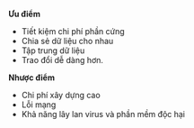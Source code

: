 **Ưu điểm**  
* Tiết kiệm chi phí phần cứng 
* Chia sẻ dữ liệu cho nhau 
* Tập trung dữ liệu 
* Trao đổi dễ dàng hơn. 

**Nhược điểm** 
* Chi phí xây dựng cao 
* Lỗi mạng
* Khả năng lây lan virus và phần mềm độc hại 

